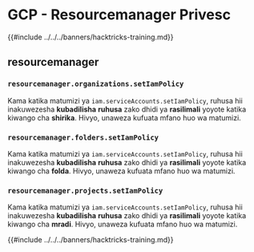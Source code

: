 # GCP - Resourcemanager Privesc

{{#include ../../../banners/hacktricks-training.md}}

## resourcemanager

### `resourcemanager.organizations.setIamPolicy`

Kama katika matumizi ya `iam.serviceAccounts.setIamPolicy`, ruhusa hii inakuwezesha **kubadilisha** **ruhusa** zako dhidi ya **rasilimali** yoyote katika kiwango cha **shirika**. Hivyo, unaweza kufuata mfano huo wa matumizi.

### `resourcemanager.folders.setIamPolicy`

Kama katika matumizi ya `iam.serviceAccounts.setIamPolicy`, ruhusa hii inakuwezesha **kubadilisha** **ruhusa** zako dhidi ya **rasilimali** yoyote katika kiwango cha **folda**. Hivyo, unaweza kufuata mfano huo wa matumizi.

### `resourcemanager.projects.setIamPolicy`

Kama katika matumizi ya `iam.serviceAccounts.setIamPolicy`, ruhusa hii inakuwezesha **kubadilisha** **ruhusa** zako dhidi ya **rasilimali** yoyote katika kiwango cha **mradi**. Hivyo, unaweza kufuata mfano huo wa matumizi.

{{#include ../../../banners/hacktricks-training.md}}
